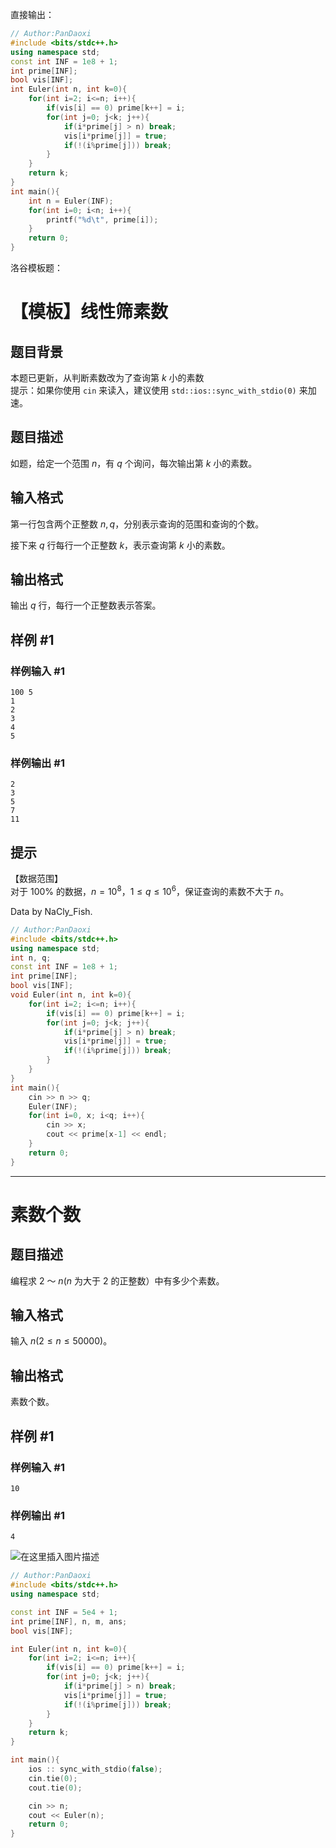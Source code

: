 直接输出：
```cpp
// Author:PanDaoxi
#include <bits/stdc++.h>
using namespace std;
const int INF = 1e8 + 1;
int prime[INF];
bool vis[INF];
int Euler(int n, int k=0){
	for(int i=2; i<=n; i++){
		if(vis[i] == 0) prime[k++] = i;
		for(int j=0; j<k; j++){
			if(i*prime[j] > n) break;
			vis[i*prime[j]] = true;
			if(!(i%prime[j])) break;
		}
	}
	return k;
}
int main(){
	int n = Euler(INF);
	for(int i=0; i<n; i++){
		printf("%d\t", prime[i]);
	}
	return 0;
}
```

洛谷模板题：
# 【模板】线性筛素数

## 题目背景

本题已更新，从判断素数改为了查询第 $k$ 小的素数  
提示：如果你使用  `cin` 来读入，建议使用 `std::ios::sync_with_stdio(0)` 来加速。

## 题目描述

如题，给定一个范围 $n$，有 $q$ 个询问，每次输出第 $k$ 小的素数。

## 输入格式

第一行包含两个正整数 $n,q$，分别表示查询的范围和查询的个数。

接下来 $q$ 行每行一个正整数 $k$，表示查询第 $k$ 小的素数。

## 输出格式

输出 $q$ 行，每行一个正整数表示答案。

## 样例 #1

### 样例输入 #1

```
100 5
1
2
3
4
5
```

### 样例输出 #1

```
2
3
5
7
11
```

## 提示

【数据范围】  
对于 $100\%$ 的数据，$n = 10^8$，$1 \le q \le 10^6$，保证查询的素数不大于 $n$。

Data by NaCly\_Fish.

```cpp
// Author:PanDaoxi
#include <bits/stdc++.h>
using namespace std;
int n, q;
const int INF = 1e8 + 1;
int prime[INF];
bool vis[INF];
void Euler(int n, int k=0){
	for(int i=2; i<=n; i++){
		if(vis[i] == 0) prime[k++] = i;
		for(int j=0; j<k; j++){
			if(i*prime[j] > n) break;
			vis[i*prime[j]] = true;
			if(!(i%prime[j])) break;
		}
	}
}
int main(){
	cin >> n >> q;
 	Euler(INF);
	for(int i=0, x; i<q; i++){
		cin >> x;
		cout << prime[x-1] << endl;
	}
	return 0;
}
```

---

# 素数个数

## 题目描述

编程求 $2$ ～ $n(n$ 为大于 $2$ 的正整数）中有多少个素数。

## 输入格式

输入 $n(2 \le n \le 50000)$。

## 输出格式

素数个数。

## 样例 #1

### 样例输入 #1

```
10
```

### 样例输出 #1

```
4
```

![在这里插入图片描述](https://pic.2ge.org/cdn/?url=https://img-blog.csdnimg.cn/724d54b50146457fbaf7ca2889bd34be.png)

```cpp
// Author:PanDaoxi
#include <bits/stdc++.h>
using namespace std;

const int INF = 5e4 + 1;
int prime[INF], n, m, ans;
bool vis[INF];

int Euler(int n, int k=0){
	for(int i=2; i<=n; i++){
		if(vis[i] == 0) prime[k++] = i;
		for(int j=0; j<k; j++){
			if(i*prime[j] > n) break;
			vis[i*prime[j]] = true;
			if(!(i%prime[j])) break;
		}
	}
	return k;
}

int main(){
	ios :: sync_with_stdio(false);
	cin.tie(0);
	cout.tie(0);

	cin >> n;
	cout << Euler(n);
	return 0;
}
```

